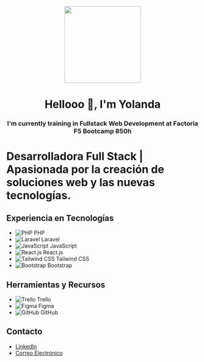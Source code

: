 
<div id="header" align="center">
    <img src="https://media3.giphy.com/media/v1.Y2lkPTc5MGI3NjExNDAwZWZjOTc5NDM2Y2E0NWM5Zjk5MmRhZjlhMjlhNTM0YTYwYmY2NyZlcD12MV9pbnRlcm5hbF9naWZzX2dpZklkJmN0PWc/wf5mC3pbEOl8jySCJe/giphy.gif" width="200" >
    <h1 align="center">Hellooo 👋, I'm Yolanda</h1>
    <h3 align="center">I'm currently training in Fullstack Web Development at Factoria F5 Bootcamp 850h</h3>
    
</div>

# Desarrolladora Full Stack | Apasionada por la creación de soluciones web y las nuevas tecnologías.

## Experiencia en Tecnologías

- ![PHP](https://img.shields.io/badge/PHP-777BB4?style=for-the-badge&logo=php&logoColor=white) PHP
- ![Laravel](https://img.shields.io/badge/Laravel-FF2D20?style=for-the-badge&logo=laravel&logoColor=white) Laravel
- ![JavaScript](https://img.shields.io/badge/JavaScript-F7DF1E?style=for-the-badge&logo=javascript&logoColor=black) JavaScript
- ![React.js](https://img.shields.io/badge/React.js-61DAFB?style=for-the-badge&logo=react&logoColor=white) React.js
- ![Tailwind CSS](https://img.shields.io/badge/Tailwind_CSS-38B2AC?style=for-the-badge&logo=tailwind-css&logoColor=white) Tailwind CSS
- ![Bootstrap](https://img.shields.io/badge/Bootstrap-563D7C?style=for-the-badge&logo=bootstrap&logoColor=white) Bootstrap

## Herramientas y Recursos

- ![Trello](https://img.shields.io/badge/Trello-0079BF?style=for-the-badge&logo=trello&logoColor=white) Trello
- ![Figma](https://img.shields.io/badge/Figma-F24E1E?style=for-the-badge&logo=figma&logoColor=white) Figma
- ![GitHub](https://img.shields.io/badge/GitHub-181717?style=for-the-badge&logo=github&logoColor=white) GitHub

## Contacto

- [LinkedIn](https://www.linkedin.com/in/yolandazahoneroalfaro/)
- [Correo Electrónico](mailto:alfaroyolanda@hotmail.com)



<!--
**alfaryolanda79/alfaryolanda79** is a ✨ _special_ ✨ repository because its `README.md` (this file) appears on your GitHub profile.

Here are some ideas to get you started:

- 🔭 I’m currently working on ...
- 🌱 I’m currently learning ...
- 👯 I’m looking to collaborate on ...
- 🤔 I’m looking for help with ...
- 💬 Ask me about ...
- 📫 How to reach me: ...
- 😄 Pronouns: ...
- ⚡ Fun fact: ...
-->
